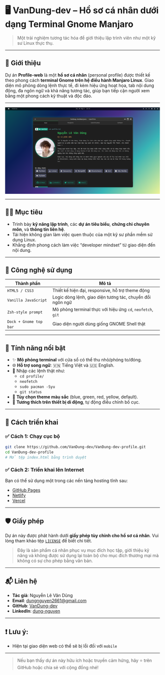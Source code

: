# 🖥️ VanDung-dev – Hồ sơ cá nhân dưới dạng Terminal Gnome Manjaro

> Một trải nghiệm tương tác hóa để giới thiệu lập trình viên như một kỹ sư Linux thực thụ.

---

## 🚀 Giới thiệu

Dự án **Profile-web** là một **hồ sơ cá nhân** (personal profile) được thiết kế theo phong cách **terminal Gnome trên hệ điều hành Manjaro Linux**. Giao diện mô phỏng dòng lệnh thực tế, đi kèm hiệu ứng hoạt họa, tab nội dung động, đa ngôn ngữ và khả năng tương tác, giúp bạn tiếp cận người xem bằng một phong cách kỹ thuật và độc đáo.

---
![Demo](images/demo.png)

---

## 🧑‍💻 Mục tiêu

- Trình bày **kỹ năng lập trình**, các **dự án tiêu biểu**, **chứng chỉ chuyên môn**, và **thông tin liên hệ**.
- Tái hiện không gian làm việc quen thuộc của một kỹ sư phần mềm sử dụng Linux.
- Khẳng định phong cách làm việc “developer mindset” từ giao diện đến nội dung.

---

## 🧱 Công nghệ sử dụng

| Thành phần | Mô tả |
|-----------|-------|
| `HTML5 / CSS3` | Thiết kế hiện đại, responsive, hỗ trợ theme động |
| `Vanilla JavaScript` | Logic dòng lệnh, giao diện tương tác, chuyển đổi ngôn ngữ |
| `Zsh-style prompt` | Mô phỏng terminal thực với hiệu ứng `cd`, `neofetch`, `git` |
| `Dock + Gnome top bar` | Giao diện người dùng giống GNOME Shell thật |

---

## 🎯 Tính năng nổi bật

- ✨ **Mô phỏng terminal** với cửa sổ có thể thu nhỏ/phóng to/đóng.
- 🌐 **Hỗ trợ song ngữ**: 🇻🇳 Tiếng Việt và 🇺🇸 English.
- 💬 Nhập các lệnh thật như:
  - `cd profile/`
  - `neofetch`
  - `sudo pacman -Syu`
  - `git status`
- 🎨 **Tùy chọn theme màu sắc** (blue, green, red, yellow, default).
- 📱 **Tương thích trên thiết bị di động**, tự động điều chỉnh bố cục.

---

## 🔧 Cách triển khai

### ✅ Cách 1: Chạy cục bộ

```bash
git clone https://github.com/VanDung-dev/VanDung-dev-profile.git
cd VanDung-dev-profile
# Mở tệp index.html bằng trình duyệt
```

### ✅ Cách 2: Triển khai lên Internet

Bạn có thể sử dụng một trong các nền tảng hosting tĩnh sau:

- [GitHub Pages](https://pages.github.com/)
- [Netlify](https://netlify.com/)
- [Vercel](https://vercel.com/)

---

## 🛡️ Giấy phép

Dự án này được phát hành dưới **giấy phép tùy chỉnh cho hồ sơ cá nhân**. Vui lòng tham khảo tệp [`LICENSE`](./LICENSE) để biết chi tiết.

> Đây là sản phẩm cá nhân phục vụ mục đích học tập, giới thiệu kỹ năng và không được sử dụng lại toàn bộ cho mục đích thương mại mà không có sự cho phép bằng văn bản.

---

## 📬 Liên hệ

- **Tác giả**: Nguyễn Lê Văn Dũng
- **Email**: [dungnguyen2661@gmail.com](mailto:dungnguyen2661@gmail.com)
- **GitHub**: [VanDung-dev](https://github.com/VanDung-dev)
- **LinkedIn**: [dung-nguyen](https://www.linkedin.com/in/dung-nguyen-211bab348/)

---
## ❗️ Lưu ý:
- Hiện tại giao diện web có thể sẽ bị lỗi đối với `mobile`
---

> Nếu bạn thấy dự án này hữu ích hoặc truyền cảm hứng, hãy ⭐ trên GitHub hoặc chia sẻ với cộng đồng nhé!
